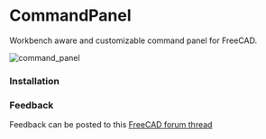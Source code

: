# CommandPanel
Workbench aware and customizable command panel for FreeCAD.

![command_panel](https://user-images.githubusercontent.com/4140247/31416873-116d3ea2-adfa-11e7-9486-7e54d66fb750.png)

### Installation


### Feedback
Feedback can be posted to this [FreeCAD forum thread](https://forum.freecadweb.org/viewtopic.php?f=34&t=23207)
